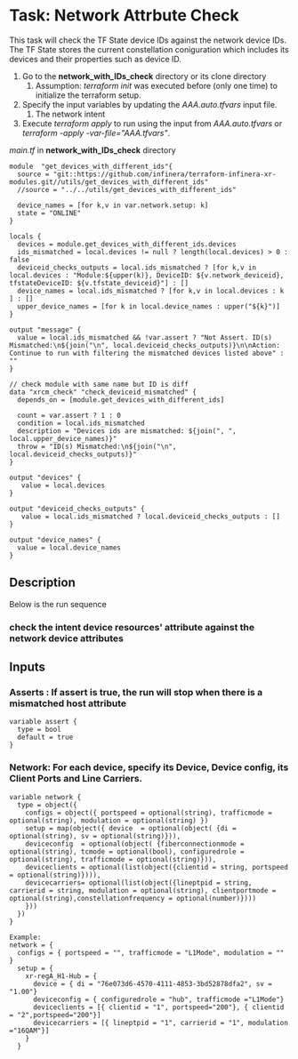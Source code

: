 # Task: Network Attrbute Check
This task will check the TF State device IDs against the network device IDs. The TF State stores the current constellation coniguration which includes its devices and their properties such as device ID.
  1. Go to the **network_with_IDs_check** directory or its clone directory
     1. Assumption: *terraform init* was executed before (only one time) to initialize the terraform setup.
  2. Specify the input variables by updating the *AAA.auto.tfvars* input file. 
     1. The network intent
  3. Execute *terraform apply* to run using the input from *AAA.auto.tfvars* or *terraform -apply -var-file="AAA.tfvars"*. 

*main.tf* in **network_with_IDs_check** directory
```
module  "get_devices_with_different_ids"{
  source = "git::https://github.com/infinera/terraform-infinera-xr-modules.git//utils/get_devices_with_different_ids"
  //source = "../../utils/get_devices_with_different_ids"

  device_names = [for k,v in var.network.setup: k]
  state = "ONLINE"
}

locals {
  devices = module.get_devices_with_different_ids.devices
  ids_mismatched = local.devices != null ? length(local.devices) > 0 : false
  deviceid_checks_outputs = local.ids_mismatched ? [for k,v in local.devices : "Module:${upper(k)}, DeviceID: ${v.network_deviceid}, tfstateDeviceID: ${v.tfstate_deviceid}"] : []
  device_names = local.ids_mismatched ? [for k,v in local.devices : k ] : []
  upper_device_names = [for k in local.device_names : upper("${k}")]
}

output "message" {
  value = local.ids_mismatched && !var.assert ? "Not Assert. ID(s) Mismatched:\n${join("\n", local.deviceid_checks_outputs)}\n\nAction: Continue to run with filtering the mismatched devices listed above" : ""
}

// check module with same name but ID is diff
data "xrcm_check" "check_deviceid_mismatched" {
  depends_on = [module.get_devices_with_different_ids] 

  count = var.assert ? 1 : 0
  condition = local.ids_mismatched
  description = "Devices ids are mismatched: ${join(", ", local.upper_device_names)}"
  throw = "ID(s) Mismatched:\n${join("\n", local.deviceid_checks_outputs)}"
}

output "devices" {
   value = local.devices
}

output "deviceid_checks_outputs" {
   value = local.ids_mismatched ? local.deviceid_checks_outputs : []
}

output "device_names" {
  value = local.device_names
}

```
## Description
Below is the run sequence
### check the intent device resources' attribute against the network device attributes

## Inputs
### Asserts : If assert is true, the run will stop when there is a mismatched host attribute
```
variable assert { 
  type = bool
  default = true 
}
```
### Network: For each device, specify its Device, Device config, its Client Ports and Line Carriers.
```
variable network {
  type = object({
    configs = object({ portspeed = optional(string), trafficmode = optional(string), modulation = optional(string) })
    setup = map(object({ device  = optional(object( {di = optional(string), sv = optional(string)})),
    deviceconfig  = optional(object( {fiberconnectionmode = optional(string), tcmode = optional(bool), configuredrole = optional(string), trafficmode = optional(string)})),
    deviceclients = optional(list(object({clientid = string, portspeed = optional(string)}))),
    devicecarriers= optional(list(object({lineptpid = string, carrierid = string, modulation = optional(string), clientportmode = optional(string),constellationfrequency = optional(number)})))
    }))
  })
}

Example:
network = {
  configs = { portspeed = "", trafficmode = "L1Mode", modulation = "" }
  setup = {
    xr-regA_H1-Hub = {
      device = { di = "76e073d6-4570-4111-4853-3bd52878dfa2", sv = "1.00"}
      deviceconfig = { configuredrole = "hub", trafficmode ="L1Mode"}
      deviceclients = [{ clientid = "1", portspeed="200"}, { clientid = "2",portspeed="200"}]
      devicecarriers = [{ lineptpid = "1", carrierid = "1", modulation ="16QAM"}] 
    }
  }
```




